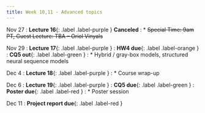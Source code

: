 ```yaml
---
title: Week 10,11 - Advanced topics
---
```


Nov 27
: **Lecture 16**{: .label .label-purple } **Canceled**
: * ~~Special Time: 9am PT, Guest Lecture: TBA – Oriol Vinyals~~

Nov 29
: **Lecture 17**{: .label .label-purple }
: **HW4 due**{: .label .label-orange }
: **CQ5 out**{: .label .label-green }
: * Hybrid / gray-box models, structured neural sequence models

Dec 4
: **Lecture 18**{: .label .label-purple }
: * Course wrap-up

Dec 6 
: **Lecture 19**{: .label .label-purple }
: **CQ5 due**{: .label .label-green }
: **Poster due**{: .label .label-red }
: * Poster session

Dec 11
: **Project report due**{: .label .label-red }

